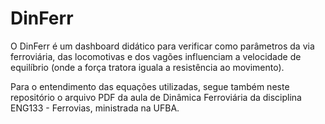 # DinFerr

O DinFerr é um dashboard didático para verificar como parâmetros da via ferroviária, das locomotivas e dos vagões influenciam a velocidade de equilíbrio (onde a força tratora iguala a resistência ao movimento).

Para o entendimento das equações utilizadas, segue também neste repositório o arquivo PDF da aula de Dinâmica Ferroviária da disciplina ENG133 - Ferrovias, ministrada na UFBA.

